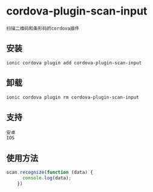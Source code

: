 # cordova-plugin-scan-input
	扫描二维码和条形码的cordova插件
## 安装
    ionic cordova plugin add cordova-plugin-scan-input
## 卸载
    ionic cordova plugin rm cordova-plugin-scan-input
## 支持
	安卓
	IOS
## 使用方法
```javascript
scan.recognize(function (data) {
      console.log(data);
    })
```
